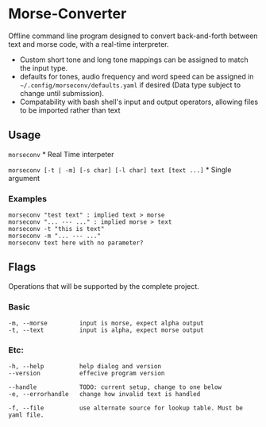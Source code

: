 # Morse-Converter
Offline command line program designed to convert back-and-forth between text and morse code, with a real-time interpreter.

 * Custom short tone and long tone mappings can be assigned to match the input type.
 * defaults for tones, audio frequency and word speed can be assigned in `~/.config/morseconv/defaults.yaml` if desired (Data type subject to change until submission).
 * Compatability with bash shell's input and output operators, allowing files to be imported rather than text


## Usage
`morseconv`
    * Real Time interpeter

`morseconv [-t | -m] [-s char] [-l char] text [text ...]`
    * Single argument

    
### Examples 
    morseconv "test text" : implied text > morse
    morseconv "... --- ..." : implied morse > text
    morseconv -t "this is text"
    morseconv -m "... --- ..."
    morseconv text here with no parameter?

## Flags
Operations that will be supported by the complete project.

### Basic
    -m, --morse         input is morse, expect alpha output
    -t, --text          input is alpha, expect morse output

### Etc:
    -h, --help          help dialog and version
    --version           effecive program version

    --handle            TODO: current setup, change to one below
    -e, --errorhandle   change how invalid text is handled

    -f, --file          use alternate source for lookup table. Must be yaml file.
